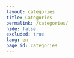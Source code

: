 ```yaml
---
layout: categories
title: Categories
permalink: /categories/
hide: false
excluded: true
lang: en
page_id: categories
---
```

